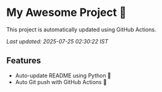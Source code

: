 # My Awesome Project 🚀

This project is automatically updated using GitHub Actions.

_Last updated: 2025-07-25 02:30:22 IST_

## Features
- Auto-update README using Python 🐍
- Auto Git push with GitHub Actions 🤖
